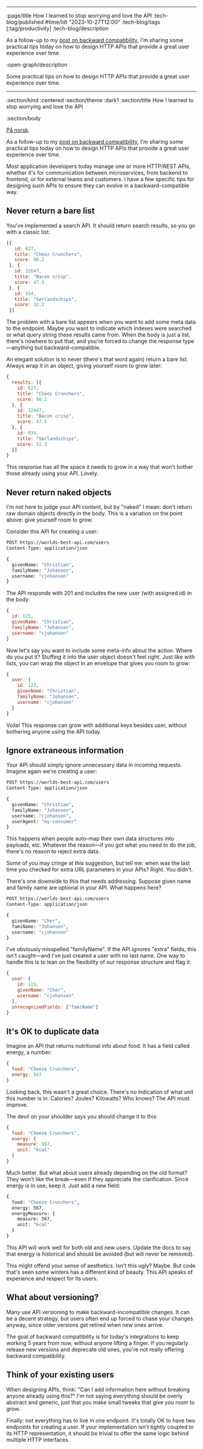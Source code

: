--------------------------------------------------------------------------------
:page/title How I learned to stop worrying and love the API
:tech-blog/published #time/ldt "2023-10-27T12:00"
:tech-blog/tags [:tag/productivity]
:tech-blog/description

As a follow-up to my [post on backward
compatibility](/backwards-compatibility/), I'm sharing some practical tips today
on how to design HTTP APIs that provide a great user experience over time.

:open-graph/description

Some practical tips on how to design HTTP APIs that provide a great user
experience over time.

--------------------------------------------------------------------------------
:section/kind :centered
:section/theme :dark1
:section/title How I learned to stop worrying and love the API

:section/body

[På norsk](https://parenteser.mattilsynet.io/bakoverkompatibilitet-i-praksis/).

As a follow-up to my [post on backward
compatibility](/backwards-compatibility/), I'm sharing some practical tips today
on how to design HTTP APIs that provide a great user experience over time.

Most application developers today manage one or more HTTP/REST APIs, whether
it's for communication between microservices, from backend to frontend, or for
external teams and customers. I have a few specific tips for designing such APIs
to ensure they can evolve in a backward-compatible way.

## Never return a bare list

You've implemented a search API. It should return search results, so you go with
a classic list:

```js
[{
   id: 627,
   title: "Cheez Crunchers",
   score: 98.2
 }, {
   id: 32647,
   title: "Bacon crisp",
   score: 47.5
 }, {
   id: 934,
   title: "Sørlandschips",
   score: 32.3
 }]
```

The problem with a bare list appears when you want to add some meta data to the
endpoint. Maybe you want to indicate which indexes were searched or what query
string these results came from. When the body is just a list, there's nowhere to
put that, and you're forced to change the response type—anything but
backward-compatible.

An elegant solution is to never (there's that word again) return a bare list.
Always wrap it in an object, giving yourself room to grow later:

```js
{
  results: [{
    id: 627,
    title: "Cheez Crunchers",
    score: 98.2
  }, {
    id: 32647,
    title: "Bacon crisp",
    score: 47.5
  }, {
    id: 934,
    title: "Sørlandschips",
    score: 32.3
  }]
}
```

This response has all the space it needs to grow in a way that won't bother
those already using your API. Lovely.

## Never return naked objects

I'm not here to judge your API content, but by "naked" I mean: don't return raw
domain objects directly in the body. This is a variation on the point above:
give yourself room to grow.

Consider this API for creating a user:

```sh
POST https://worlds-best-api.com/users
Content-Type: application/json

{
  givenName: "Christian",
  familyName: "Johansen",
  username: "cjohansen"
}
```

The API responds with 201 and includes the new user (with assigned id) in the body:

```js
{
  id: 123,
  givenName: "Christian",
  familyName: "Johansen",
  username: "cjohansen"
}
```

Now let's say you want to include some meta-info about the action. Where do you
put it? Stuffing it into the user object doesn't feel right. Just like with
lists, you can wrap the object in an envelope that gives you room to grow:

```js
{
  user: {
    id: 123,
    givenName: "Christian",
    familyName: "Johansen",
    username: "cjohansen"
  }
}
```

Voila! This response can grow with additional keys besides user, without
bothering anyone using the API today.

## Ignore extraneous information

Your API should simply ignore unnecessary data in incoming requests. Imagine
again we're creating a user:

```sh
POST https://worlds-best-api.com/users
Content-Type: application/json

{
  givenName: "Christian",
  familyName: "Johansen",
  username: "cjohansen",
  userAgent: "my-consumer"
}
```

This happens when people auto-map their own data structures into payloads, etc.
Whatever the reason—if you got what you need to do the job, there's no reason to
reject extra data.

Some of you may cringe at this suggestion, but tell me: when was the last time
you checked for extra URL parameters in your APIs? Right. You didn't.

There's one downside to this that needs addressing. Suppose given name and
family name are optional in your API. What happens here?

```sh
POST https://worlds-best-api.com/users
Content-Type: application/json

{
  givenName: "Cher",
  famiName: "Johansen",
  username: "cjohansen"
}
```

I've obviously misspelled "familyName". If the API ignores "extra" fields, this
isn't caught—and I've just created a user with no last name. One way to handle
this is to lean on the flexibility of our response structure and flag it:

```js
{
  user: {
    id: 123,
    givenName: "Cher",
    username: "cjohansen"
  },
  unrecognizedFields: ["famiName"]
}
```

## It's OK to duplicate data

Imagine an API that returns nutritional info about food. It has a field called
energy, a number:

```js
{
  food: "Cheeze Crunchers",
  energy: 567
}
```

Looking back, this wasn't a great choice. There's no indication of what unit
this number is in. Calories? Joules? Kilowatts? Who knows? The API must improve.

The devil on your shoulder says you should change it to this:

```js
{
  food: "Cheeze Crunchers",
  energy: {
    measure: 567,
    unit: "kcal"
  }
}
```

Much better. But what about users already depending on the old format? They
won't like the break—even if they appreciate the clarification. Since energy is
in use, keep it. Just add a new field:

```sh
{
  food: "Cheeze Crunchers",
  energy: 567,
  energyMeasure: {
    measure: 567,
    unit: "kcal"
  }
}
```

This API will work well for both old and new users. Update the docs to say that
energy is historical and should be avoided (but will never be removed).

This might offend your sense of aesthetics. Isn't this ugly? Maybe. But code
that's seen some winters has a different kind of beauty. This API speaks of
experience and respect for its users.

## What about versioning?

Many use API versioning to make backward-incompatible changes. It can be a
decent strategy, but users often end up forced to chase your changes anyway,
since older versions get retired when new ones arrive.

The goal of backward compatibility is for today's integrations to keep working 5
years from now, without anyone lifting a finger. If you regularly release new
versions and deprecate old ones, you're not really offering backward
compatibility.

## Think of your existing users

When designing APIs, think: "Can I add information here without breaking anyone
already using this?" I'm not saying everything should be overly abstract and
generic, just that you make small tweaks that give you room to grow.

Finally: not everything has to live in one endpoint. It's totally OK to have two
endpoints for creating a user. If your implementation isn't tightly coupled to
its HTTP representation, it should be trivial to offer the same logic behind
multiple HTTP interfaces.
